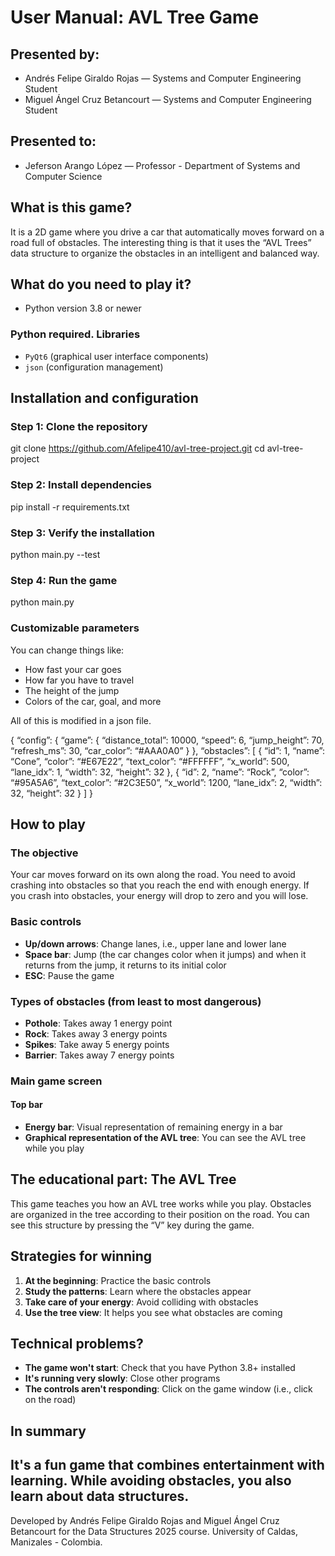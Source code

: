 # User Manual: AVL Tree Game

## Presented by:
- Andrés Felipe Giraldo Rojas — Systems and Computer Engineering Student
- Miguel Ángel Cruz Betancourt — Systems and Computer Engineering Student

## Presented to:
- Jeferson Arango López — Professor - Department of Systems and Computer Science

## What is this game?
It is a 2D game where you drive a car that automatically moves forward on a road full of obstacles. The interesting thing is that it uses the “AVL Trees” data structure to organize the obstacles in an intelligent and balanced way.

## What do you need to play it?
- Python version 3.8 or newer

### Python required. Libraries
- `PyQt6` (graphical user interface components)
- `json` (configuration management)

## Installation and configuration

### Step 1: Clone the repository
git clone https://github.com/Afelipe410/avl-tree-project.git
cd avl-tree-project

### Step 2: Install dependencies
pip install -r requirements.txt

### Step 3: Verify the installation
python main.py --test

### Step 4: Run the game
python main.py

### Customizable parameters

You can change things like:
- How fast your car goes
- How far you have to travel
- The height of the jump
- Colors of the car, goal, and more

All of this is modified in a json file.

{
  “config”: {
    “game”: {
      “distance_total”: 10000,
      “speed”: 6,
      “jump_height”: 70,
      “refresh_ms”: 30,
      “car_color”: “#AAA0A0”
    }
  },
  “obstacles”: [
    {
      “id”: 1,
      “name”: “Cone”,
      “color”: “#E67E22”,
      “text_color”: “#FFFFFF”,
      “x_world”: 500,
      “lane_idx”: 1,
      “width”: 32,
      “height”: 32
    },
    {
      “id”: 2,
      “name”: “Rock”,
      “color”: “#95A5A6”,
      “text_color”: “#2C3E50”,
      “x_world”: 1200,
      “lane_idx”: 2,
      “width”: 32,
      “height”: 32
    }
  ]
}

## How to play

### The objective
Your car moves forward on its own along the road. You need to avoid crashing into obstacles so that you reach the end with enough energy. If you crash into obstacles, your energy will drop to zero and you will lose.

### Basic controls
- **Up/down arrows**: Change lanes, i.e., upper lane and lower lane
- **Space bar**: Jump (the car changes color when it jumps) and when it returns from the jump, it returns to its initial color
- **ESC**: Pause the game

### Types of obstacles (from least to most dangerous)
- **Pothole**: Takes away 1 energy point 
- **Rock**: Takes away 3 energy points
- **Spikes**: Take away 5 energy points
- **Barrier**: Takes away 7 energy points 

### Main game screen

#### Top bar
- **Energy bar**: Visual representation of remaining energy in a bar
- **Graphical representation of the AVL tree**: You can see the AVL tree while you play

## The educational part: The AVL Tree
This game teaches you how an AVL tree works while you play. Obstacles are organized in the tree according to their position on the road. You can see this structure by pressing the “V” key during the game.

## Strategies for winning
1. **At the beginning**: Practice the basic controls
2. **Study the patterns**: Learn where the obstacles appear
3. **Take care of your energy**: Avoid colliding with obstacles
4. **Use the tree view**: It helps you see what obstacles are coming

## Technical problems?
- **The game won't start**: Check that you have Python 3.8+ installed
- **It's running very slowly**: Close other programs
- **The controls aren't responding**: Click on the game window (i.e., click on the road)

## In summary
It's a fun game that combines entertainment with learning. While avoiding obstacles, you also learn about data structures. 
---
Developed by Andrés Felipe Giraldo Rojas and Miguel Ángel Cruz Betancourt for the Data Structures 2025 course.
University of Caldas, Manizales - Colombia.